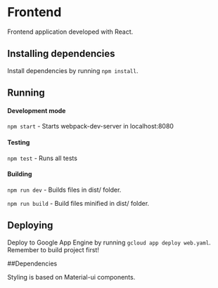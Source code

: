 # Frontend
Frontend application developed with React.

## Installing dependencies
Install dependencies by running `npm install`.

## Running

#### Development mode
`npm start` - Starts webpack-dev-server in localhost:8080

#### Testing
`npm test` - Runs all tests

#### Building
`npm run dev` - Builds files in dist/ folder.

`npm run build` - Build files minified in dist/ folder.

## Deploying

Deploy to Google App Engine by running  `gcloud app deploy web.yaml`. Remember to build project first!

##Dependencies

Styling is based on Material-ui components.


